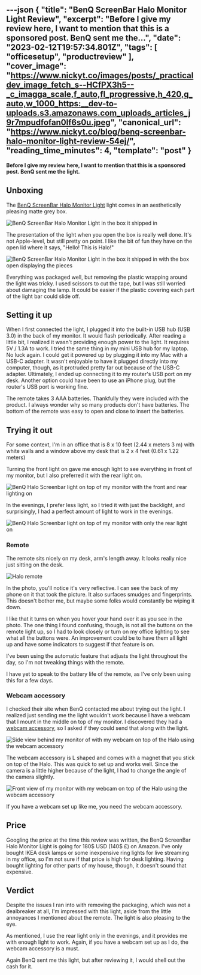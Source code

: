 ---json
{
  "title": "BenQ ScreenBar Halo Monitor Light Review",
  "excerpt": "Before I give my review here, I want to mention that this is a sponsored post. BenQ sent me the...",
  "date": "2023-02-12T19:57:34.801Z",
  "tags": [
    "officesetup",
    "productreview"
  ],
  "cover_image": "https://www.nickyt.co/images/posts/_practicaldev_image_fetch_s--HCfPX3h5--_c_imagga_scale,f_auto,fl_progressive,h_420,q_auto,w_1000_https:__dev-to-uploads.s3.amazonaws.com_uploads_articles_j9r7mpudfofan0lf6s0u.jpeg",
  "canonical_url": "https://www.nickyt.co/blog/benq-screenbar-halo-monitor-light-review-54ej/",
  "reading_time_minutes": 4,
  "template": "post"
}
---

**Before I give my review here, I want to mention that this is a sponsored post. BenQ sent me the light.**

## Unboxing

The [BenQ ScreenBar Halo Monitor Light](https://pse.is/4mt8u9) light comes in an aesthetically pleasing matte grey box. 

![BenQ ScreenBar Halo Monitor Light in the box it shipped in](https://www.nickyt.co/images/posts/_uploads_articles_vgri3vc1mo0gz59l3sk6.jpeg)

The presentation of the light when you open the box is really well done. It's not Apple-level, but still pretty on point. I like the bit of fun they have on the open lid where it says, "Hello! This is Halo!"

![BenQ ScreenBar Halo Monitor Light in the box it shipped in with the box open displaying the pieces](https://www.nickyt.co/images/posts/_uploads_articles_qqk6lh1nc1oz5y16oyun.jpeg)

Everything was packaged well, but removing the plastic wrapping around the light was tricky. I used scissors to cut the tape, but I was still worried about damaging the lamp. It could be easier if the plastic covering each part of the light bar could slide off.

## Setting it up

When I first connected the light, I plugged it into the built-in USB hub (USB 3.0) in the back of my monitor. It would flash periodically. After reading a little bit, I realized it wasn't providing enough power to the light. It requires 5V / 1.3A to work. I tried the same thing in my mini USB hub for my laptop. No luck again. I could get it powered up by plugging it into my Mac with a USB-C adapter. It wasn't enjoyable to have it plugged directly into my computer, though, as it protruded pretty far out because of the USB-C adapter. Ultimately, I ended up connecting it to my router's USB port on my desk. Another option could have been to use an iPhone plug, but the router's USB port is working fine.

The remote takes 3 AAA batteries. Thankfully they were included with the product. I always wonder why so many products don't have batteries. The bottom of the remote was easy to open and close to insert the batteries.

## Trying it out

For some context, I'm in an office that is 8 x 10 feet (2.44 x meters 3 m) with white walls and a window above my desk that is 2 x 4 feet (0.61 x 1.22 meters)

Turning the front light on gave me enough light to see everything in front of my monitor, but I also preferred it with the rear light on.

![BenQ Halo Screenbar light on top of my monitor with the front and rear lighting on](https://www.nickyt.co/images/posts/_uploads_articles_48b9vungz96wetxq3hir.jpeg)

In the evenings, I prefer less light, so I tried it with just the backlight, and surprisingly, I had a perfect amount of light to work in the evenings.

![BenQ Halo Screenbar light on top of my monitor with only the rear light on](https://www.nickyt.co/images/posts/_uploads_articles_7ln0hj1b79n02p1vpwl6.jpeg)

### Remote

The remote sits nicely on my desk, arm's length away. It looks really nice just sitting on the desk.

![Halo remote](https://www.nickyt.co/images/posts/_uploads_articles_6zmh4g0j8qvaogb75cmo.jpeg)

In the photo, you'll notice it's very reflective. I can see the back of my phone on it that took the picture. It also surfaces smudges and fingerprints. This doesn't bother me, but maybe some folks would constantly be wiping it down.

I like that it turns on when you hover your hand over it as you see in the photo. The one thing I found confusing, though, is not all the buttons on the remote light up, so I had to look closely or turn on my office lighting to see what all the buttons were. An improvement could be to have them all light up and have some indicators to suggest if that feature is on.

I've been using the automatic feature that adjusts the light throughout the day, so I'm not tweaking things with the remote.

I have yet to speak to the battery life of the remote, as I've only been using this for a few days.

### Webcam accessory

I checked their site when BenQ contacted me about trying out the light. I realized just sending me the light wouldn't work because I have a webcam that I mount in the middle on top of my monitor. I discovered they had a [webcam accessory](https://www.benq.com/en-us/lighting/accessory/webcam-accessory.html), so I asked if they could send that along with the light.

![Side view behind my monitor of with my webcam on top of the Halo using the webcam accessory](https://www.nickyt.co/images/posts/_uploads_articles_klowfvnbqkgp6g3ajq5i.jpeg)

The webcam accessory is L shaped and comes with a magnet that you stick on top of the Halo. This was quick to set up and works well. Since the camera is a little higher because of the light, I had to change the angle of the camera slightly.


![Front view of my monitor with my webcam on top of the Halo using the webcam accessory](https://www.nickyt.co/images/posts/_uploads_articles_322p308tf6svh9kcn3po.jpeg)

If you have a webcam set up like me, you need the webcam accessory.

## Price

Googling the price at the time this review was written, the BenQ ScreenBar Halo Monitor Light is going for 180$ USD (140$ £) on Amazon. I've only bought IKEA desk lamps or some inexpensive ring lights for live streaming in my office, so I'm not sure if that price is high for desk lighting. Having bought lighting for other parts of my house, though, it doesn't sound that expensive.

## Verdict

Despite the issues I ran into with removing the packaging, which was not a dealbreaker at all, I'm impressed with this light, aside from the little annoyances I mentioned about the remote. The light is also pleasing to the eye.

As mentioned, I use the rear light only in the evenings, and it provides me with enough light to work. Again, if you have a webcam set up as I do, the webcam accessory is a must.

Again BenQ sent me this light, but after reviewing it, I would shell out the cash for it.
